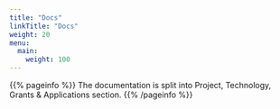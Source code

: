```yaml
---
title: "Docs"
linkTitle: "Docs"
weight: 20
menu:
  main:
    weight: 100
---
```


{{% pageinfo %}}
The documentation is split into Project, Technology, Grants & Applications section.
{{% /pageinfo %}}



